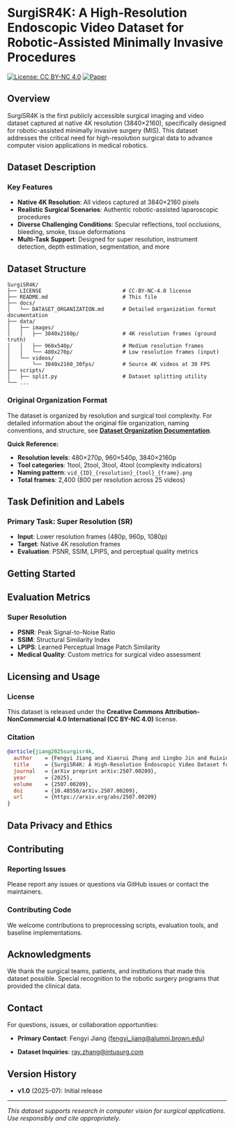 # SurgiSR4K: A High-Resolution Endoscopic Video Dataset for Robotic-Assisted Minimally Invasive Procedures

[![License: CC BY-NC 4.0](https://img.shields.io/badge/License-CC%20BY--NC%204.0-lightgrey.svg)](https://creativecommons.org/licenses/by-nc/4.0/)
[![Paper](https://img.shields.io/badge/Paper-arXiv%3A2507.00209-red)](https://arxiv.org/abs/2507.00209)

## Overview

SurgiSR4K is the first publicly accessible surgical imaging and video dataset captured at native 4K resolution (3840×2160), specifically designed for robotic-assisted minimally invasive surgery (MIS). This dataset addresses the critical need for high-resolution surgical data to advance computer vision applications in medical robotics.

## Dataset Description

### Key Features
- **Native 4K Resolution**: All videos captured at 3840×2160 pixels
- **Realistic Surgical Scenarios**: Authentic robotic-assisted laparoscopic procedures
- **Diverse Challenging Conditions**: Specular reflections, tool occlusions, bleeding, smoke, tissue deformations
- **Multi-Task Support**: Designed for super resolution, instrument detection, depth estimation, segmentation, and more


## Dataset Structure

```
SurgiSR4K/
├── LICENSE                          # CC-BY-NC-4.0 license
├── README.md                        # This file
├── docs/
│   └── DATASET_ORGANIZATION.md      # Detailed organization format documentation
├── data/
│   ├── images/
│   │   ├── 3840x2160p/              # 4K resolution frames (ground truth)
│   │   ├── 960x540p/                # Medium resolution frames
│   │   └── 480x270p/                # Low resolution frames (input)
│   └── videos/
│       └── 3840x2160_30fps/         # Source 4K videos at 30 FPS
├── scripts/
│   ├── split.py                     # Dataset splitting utility
└── ...
```

### Original Organization Format

The dataset is organized by resolution and surgical tool complexity. For detailed information about the original file organization, naming conventions, and structure, see **[Dataset Organization Documentation](DATASET_ORGANIZATION.md)**.

**Quick Reference:**
- **Resolution levels**: 480×270p, 960×540p, 3840×2160p
- **Tool categories**: 1tool, 2tool, 3tool, 4tool (complexity indicators)
- **Naming pattern**: `vid_{ID}_{resolution}_{tool}_{frame}.png`
- **Total frames**: 2,400 (800 per resolution across 25 videos)

## Task Definition and Labels

### Primary Task: Super Resolution (SR)
- **Input**: Lower resolution frames (480p, 960p, 1080p)
- **Target**: Native 4K resolution frames
- **Evaluation**: PSNR, SSIM, LPIPS, and perceptual quality metrics

## Getting Started



## Evaluation Metrics

### Super Resolution
- **PSNR**: Peak Signal-to-Noise Ratio
- **SSIM**: Structural Similarity Index
- **LPIPS**: Learned Perceptual Image Patch Similarity
- **Medical Quality**: Custom metrics for surgical video assessment

 
## Licensing and Usage

### License
This dataset is released under the **Creative Commons Attribution-NonCommercial 4.0 International (CC BY-NC 4.0)** license.

### Citation
```bibtex
@article{jiang2025surgisr4k,
  author    = {Fengyi Jiang and Xiaorui Zhang and Lingbo Jin and Ruixing Liang and Yuxin Chen and Adi Chola Venkatesh and Jason Culman and Tiantian Wu and Lirong Shao and Wenqing Sun and Cong Gao and Hallie McNamara and Jingpei Lu and Omid Mohareri},
  title     = {SurgiSR4K: A High‐Resolution Endoscopic Video Dataset for Robotic‐Assisted Minimally Invasive Procedures},
  journal   = {arXiv preprint arXiv:2507.00209},
  year      = {2025},
  volume    = {2507.00209},
  doi       = {10.48550/arXiv.2507.00209},
  url       = {https://arxiv.org/abs/2507.00209}
}

```

## Data Privacy and Ethics


## Contributing

### Reporting Issues
Please report any issues or questions via GitHub issues or contact the maintainers.

### Contributing Code
We welcome contributions to preprocessing scripts, evaluation tools, and baseline implementations.

## Acknowledgments

We thank the surgical teams, patients, and institutions that made this dataset possible. Special recognition to the robotic surgery programs that provided the clinical data.

## Contact

For questions, issues, or collaboration opportunities:
- **Primary Contact**: Fengyi Jiang (fengyi_jiang@alumni.brown.edu)

- **Dataset Inquiries**: ray.zhang@intusurg.com

## Version History

- **v1.0** (2025-07): Initial release
---

*This dataset supports research in computer vision for surgical applications. Use responsibly and cite appropriately.* 